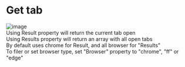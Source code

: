 # Get tab
![image](https://user-images.githubusercontent.com/4155937/163790922-883fabe5-7686-4de2-869a-7e4f60829ca5.png)  
Using Result property will return the current tab open  
Using Results property will return an array with all open tabs  
By default uses chrome for Result, and all browser for "Results"  
To filer or set browser type, set "Browser" property to "chrome", "ff" or "edge"  